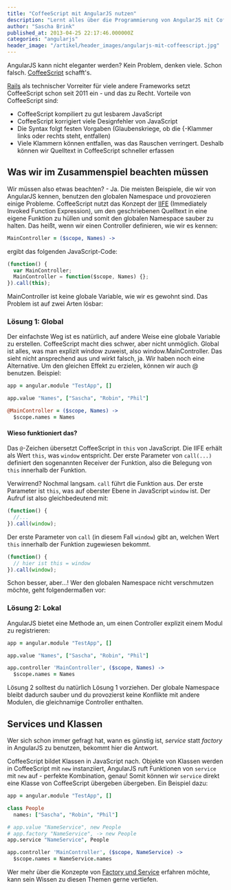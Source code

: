```yaml
---
title: "CoffeeScript mit AngularJS nutzen"
description: "Lernt alles über die Programmierung von AngularJS mit CoffeeScript. Schreibt übersichtlichen und sauberen Quelltext, der einfach in JavaScript umgewandelt werden kann."
author: "Sascha Brink"
published_at: 2013-04-25 22:17:46.000000Z
categories: "angularjs"
header_image: "/artikel/header_images/angularjs-mit-coffeescript.jpg"
---
```


AngularJS kann nicht eleganter werden? Kein Problem, denken viele. Schon falsch. [CoffeeScript](http://coffeescript.org) schafft's.

[Rails](http://rubyonrails.org) als technischer Vorreiter für viele andere Frameworks setzt CoffeeScript schon seit 2011 ein - und das zu Recht. Vorteile von CoffeeScript sind:

*   CoffeeScript kompiliert zu gut lesbarem JavaScript
*   CoffeeScript korrigiert viele Designfehler von JavaScript
*   Die Syntax folgt festen Vorgaben (Glaubenskriege, ob die {-Klammer links oder rechts steht, entfallen)
*   Viele Klammern können entfallen, was das Rauschen verringert. Deshalb können wir Quelltext in CoffeeScript schneller erfassen

<!--more-->

## Was wir im Zusammenspiel beachten müssen

Wir müssen also etwas beachten? - Ja. Die meisten Beispiele, die wir von AngularJS kennen, benutzen den globalen Namespace und provozieren einige Probleme. CoffeeScript nutzt das Konzept der [IIFE](http://en.wikipedia.org/wiki/Immediately-invoked_function_expression) (Immediately Invoked Function Expression), um den geschriebenen Quelltext in eine eigene Funktion zu hüllen und somit den globalen Namespace sauber zu halten. Das heißt, wenn wir einen Controller definieren, wie wir es kennen:

```coffeescript
MainController = ($scope, Names) ->
```

ergibt das folgenden JavaScript-Code:

```javascript
(function() {
  var MainController;
  MainController = function($scope, Names) {};
}).call(this);
```

MainController ist keine globale Variable, wie wir es gewohnt sind. Das Problem ist auf zwei Arten lösbar:

### Lösung 1: Global

Der einfachste Weg ist es natürlich, auf andere Weise eine globale Variable zu erstellen. CoffeeScript macht dies schwer, aber nicht unmöglich. Global ist alles, was man explizit window zuweist, also window.MainController. Das sieht nicht ansprechend aus und wirkt falsch, ja. Wir haben noch eine Alternative. Um den gleichen Effekt zu erzielen, können wir auch @ benutzen. Beispiel:

```coffeescript
app = angular.module "TestApp", []

app.value "Names", ["Sascha", "Robin", "Phil"]

@MainController = ($scope, Names) ->
  $scope.names = Names
```

#### Wieso funktioniert das?

Das `@`-Zeichen übersetzt CoffeeScript in `this` von JavaScript. Die IIFE erhält als Wert `this`, was `window` entspricht. Der erste Parameter von `call(...)` definiert den sogenannten Receiver der Funktion, also die Belegung von `this` innerhalb der Funktion.

Verwirrend? Nochmal langsam. `call` führt die Funktion aus. Der erste Parameter ist `this`, was auf oberster Ebene in JavaScript `window` ist. Der Aufruf ist also gleichbedeutend mit:

```javascript
(function() {
  //...
}).call(window);
```

Der erste Parameter von `call` (in diesem Fall `window`) gibt an, welchen Wert `this` innerhalb der Funktion zugewiesen bekommt.

```javascript
(function() {
  // hier ist this = window
}).call(window);
```


Schon besser, aber...! Wer den globalen Namespace nicht verschmutzen möchte, geht folgendermaßen vor:

### Lösung 2: Lokal

AngularJS bietet eine Methode an, um einen Controller explizit einem Modul zu registrieren:

```coffeescript
app = angular.module "TestApp", []

app.value "Names", ["Sascha", "Robin", "Phil"]

app.controller 'MainController', ($scope, Names) ->
  $scope.names = Names
```

Lösung 2 solltest du natürlich Lösung 1 vorziehen. Der globale Namespace bleibt dadurch sauber und du provozierst keine Konflikte mit andere Modulen, die gleichnamige Controller enthalten.

## Services und Klassen

Wer sich schon immer gefragt hat, wann es günstig ist, *service* statt *factory* in AngularJS zu benutzen, bekommt hier die Antwort.

CoffeeScript bildet Klassen in JavaScript nach. Objekte von Klassen werden in CoffeeScript mit `new` instanziiert, AngularJS ruft Funktionen von `service` mit `new` auf - perfekte Kombination, genau! Somit können wir `service` direkt eine Klasse von CoffeeScript übergeben übergeben. Ein Beispiel dazu:

```coffeescript
app = angular.module "TestApp", []

class People
  names: ["Sascha", "Robin", "Phil"]

# app.value "NameService", new People
# app.factory "NameService", -> new People
app.service "NameService", People

app.controller 'MainController', ($scope, NameService) ->
  $scope.names = NameService.names
```

Wer mehr über die Konzepte von [Factory und Service](/buecher/angularjs-buch/services/) erfahren möchte, kann sein Wissen zu diesen Themen gerne vertiefen.
